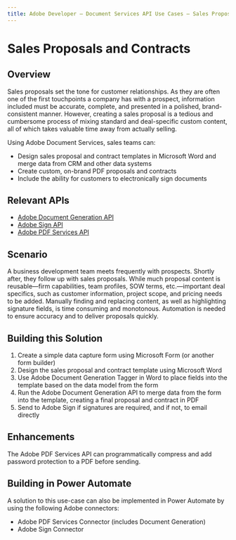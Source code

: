 ```yaml
---
title: Adobe Developer — Document Services API Use Cases — Sales Proposals and Contracts
---
```


# Sales Proposals and Contracts

## Overview

Sales proposals set the tone for customer relationships. As they are often one of the first touchpoints a company has with a prospect, information included must be accurate, complete, and presented in a polished, brand-consistent manner. However, creating a sales proposal is a tedious and cumbersome process of mixing standard and deal-specific custom content, all of which takes valuable time away from actually selling.

Using Adobe Document Services, sales teams can:

* Design sales proposal and contract templates in Microsoft Word and merge data from CRM and other data systems
* Create custom, on-brand PDF proposals and contracts
* Include the ability for customers to electronically sign documents


## Relevant APIs

* [Adobe Document Generation API](/src/pages/doc-generation.md)
* [Adobe Sign API](https://www.adobe.io/apis/documentcloud/sign.html)
* [Adobe PDF Services API](/src/pages/pdf-services.md)

## Scenario

A business development team meets frequently with prospects. Shortly after, they follow up with sales proposals. While much proposal content is reusable—firm capabilities, team profiles, SOW terms, etc.—important deal specifics, such as customer information, project scope, and pricing needs to be added. Manually finding and replacing content, as well as highlighting signature fields, is time consuming and monotonous. Automation is needed to ensure accuracy and to deliver proposals quickly.

## Building this Solution

1. Create a simple data capture form using Microsoft Form (or another form builder)
2. Design the sales proposal and contract template using Microsoft Word
3. Use Adobe Document Generation Tagger in Word to place fields into the template based on the data model from the form
4. Run the Adobe Document Generation API to merge data from the form into the template, creating a final proposal and contract in PDF
5. Send to Adobe Sign if signatures are required, and if not, to email directly

## Enhancements

The Adobe PDF Services API can programmatically compress and add password protection to a PDF before sending.

## Building in Power Automate

A solution to this use-case can also be implemented in Power Automate by using the following Adobe connectors:

* Adobe PDF Services Connector (includes Document Generation)
* Adobe Sign Connector